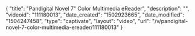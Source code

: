 {
    "title": "Pandigital Novel 7&quot; Color Multimedia eReader",
    "description": "",
    "videoid": "111180013",
    "date_created": "1502923665",
    "date_modified": "1504247458",
    "type": "captivate",
    "layout": "video",
    "url": "\/v\/pandigital-novel-7-color-multimedia-ereader\/111180013"
}